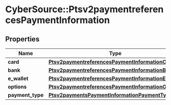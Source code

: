 # CyberSource::Ptsv2paymentreferencesPaymentInformation

## Properties
Name | Type | Description | Notes
------------ | ------------- | ------------- | -------------
**card** | [**Ptsv2paymentreferencesPaymentInformationCard**](Ptsv2paymentreferencesPaymentInformationCard.md) |  | [optional] 
**bank** | [**Ptsv2paymentreferencesPaymentInformationBank**](Ptsv2paymentreferencesPaymentInformationBank.md) |  | [optional] 
**e_wallet** | [**Ptsv2paymentreferencesPaymentInformationEWallet**](Ptsv2paymentreferencesPaymentInformationEWallet.md) |  | [optional] 
**options** | [**Ptsv2paymentreferencesPaymentInformationOptions**](Ptsv2paymentreferencesPaymentInformationOptions.md) |  | [optional] 
**payment_type** | [**Ptsv2paymentsPaymentInformationPaymentType**](Ptsv2paymentsPaymentInformationPaymentType.md) |  | [optional] 


